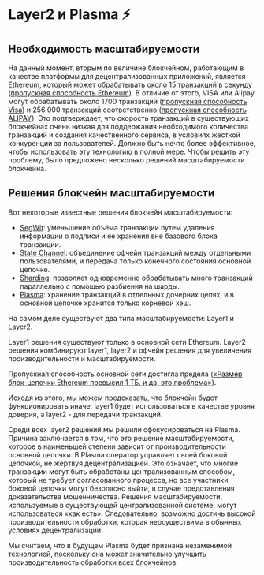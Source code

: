 # Layer2 и Plasma ⚡

## **Необходимость масштабируемости**

На данный момент, вторым по величине блокчейном, работающим в качестве платформы для децентрализованных приложений, является [Ethereum](https://www.ethereum.org/), который может обрабатывать около 15 транзакций в секунду \([пропускная способность Ethereum](https://www.coindesk.com/information/will-ethereum-scale)\). В отличие от этого, VISA или Alipay могут обрабатывать около 1700 транзакций \([пропускная способность Visa](https://hackernoon.com/the-blockchain-scalability-problem-the-race-for-visa-like-transaction-speed-5cce48f9d44)\) и 256 000 транзакций соответственно \([пропускная способность ALIPAY](https://www.barrons.com/articles/alibaba-records-25-3-billion-in-singles-day-sales-1510538618)\). Это подтверждает, что скорость транзакций в существующих блокчейнах очень низкая для поддержания необходимого количества транзакций и создания качественного сервиса, в условиях жесткой конкуренции за пользователей. Должно быть нечто более эффективное, чтобы использовать эту технологию в полной мере. Чтобы решить эту проблему, было предложено несколько решений масштабируемости блокчейна.

## **Решения блокчейн масштабируемости** 

Вот некоторые известные решения блокчейн масштабируемости:

* [SegWit](https://github.com/bitcoin/bips/blob/master/bip-0141.mediawiki): уменьшение объёма транзакции путем удаления информации о подписи и ее хранения вне базового блока транзакции.
* [State Channel](https://l4.ventures/papers/statechannels.pdf): объединение офчейн транзакций между отдельными пользователями, и передача только конечного состояния основной цепочке.
* [Sharding](https://www.bubifans.com/ueditor/php/upload/file/20181015/1539597837236127.pdf): позволяет одновременно обрабатывать много транзакций параллельно с помощью разбиения на шарды.
* [Plasma](https://plasma.io/plasma.pdf): хранение транзакций в отдельных дочерних цепях, и в основной цепочке хранится только корневой хэш.

На самом деле существуют два типа масштабируемости: Layer1 и Layer2.

Layer1 решения существуют только в основной сети Ethereum. Layer2 решения комбинируют layer1, layer2 и офчейн решения для увеличения производительности и масштабируемости. 

Пропускная способность основной сети достигла предела \([«Размер блок-цепочки Ethereum превысил 1 ТБ, и да, это проблема»](https://hackernoon.com/the-ethereum-blockchain-size-has-exceeded-1tb-and-yes-its-an-issue-2b650b5f4f62)\).

Исходя из этого, мы можем предсказать, что блокчейн будет функционировать иначе: layer1 будет использоваться в качестве уровня доверия, а layer2 - для передачи транзакций. 

Среди всех layer2 решений мы решили сфокусироваться на Plasma. Причина  заключается в том, что это решение масштабируемости, которое в наименьшей степени зависит от производительности основной цепочки. В Plasma оператор управляет своей боковой цепочкой, не жертвуя децентрализацией. Это означает, что многие транзакции могут быть обработаны централизованным способом, который не требует согласованного процесса, но все участники боковой цепочки могут безопасно выйти, в случае представления доказательства мошенничества. Решения масштабируемости, используемые в существующей централизованной системе, могут использоваться «как есть». Следовательно, возможно достичь высокой производительности обработки, которая неосуществима в обычных условиях децентрализации.

Мы считаем, что в будущем Plasma будет признана незаменимой технологией, поскольку она может значительно улучшить производительность обработки всех блокчейнов.


